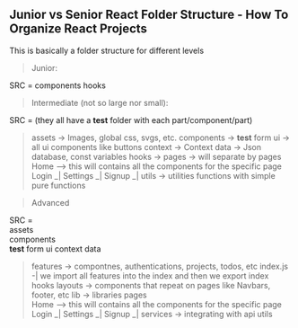 ##  Junior vs Senior React Folder Structure - How To Organize React Projects    ##

This is basically a folder structure for different levels


>   Junior:

SRC =
    components
    hooks
    
>   Intermediate (not so large nor small):

SRC =           (they all have a __test__ folder with each part/component/part)
>   assets      -> Images, global css, svgs, etc.
    components  -> 
        __test__
        form
        ui          -> all ui components like buttons
    context     -> Context
>   data        -> Json database, const variables
    hooks       -> 
>   pages       -> will separate by pages
        Home        --> this will contains all the components for the specific page
        Login       _|
        Settings    _|
        Signup      _|
    utils       -> utilities functions with simple pure functions


>   Advanced

SRC =     
    assets   
    components  
        __test__
        form
        ui 
    context
    data
>   features    ->  compontnes, authentications, projects, todos, etc
        index.js    -| we import all features into the index and then we export index
    hooks 
>   layouts     -> components that repeat on pages like Navbars, footer, etc
>   lib         -> libraries
    pages  
        Home        --> this will contains all the components for the specific page
        Login       _|
        Settings    _|
        Signup      _|
>   services    -> integrating with api
    utils        